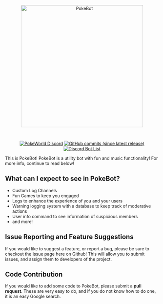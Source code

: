 <div align="center">
  <br />
  <p>
    <a href="http://www.digitalregion.ml/pokeworld/pokebot/"><img src="http://digitalregion.ml/pokeworld/pokebot/pokebotbannerlogo.png" width="400" alt="PokeBot" /></a>
  </p>
  <br />
  <p>
    <a href="https://discord.me/thedigitalregion"><img src="https://img.shields.io/discord/417088992329334792.svg?colorB=7289DA&label=discord&style=flat-square" alt="PokeWorld Discord" /></a>
    <a href="https://github.com/PokeWorld/PokeBot"><img src="https://img.shields.io/github/commits-since/PokeWorld/PokeBot/latest.svg?style=flat-square" alt="GitHub commits (since latest release)" /></a>
 	<a href="https://discordbots.org/bot/417096530596724737"><img src="https://discordbots.org/api/widget/status/417096530596724737.svg" alt="Discord Bot List" /></a>
  </p>
</div>


This is PokeBot! PokeBot is a utility bot with fun and music functionality! For more info, continue to read below!

## What can I expect to see in PokeBot?
* Custom Log Channels
* Fun Games to keep you engaged
* Logs to enhance the experience of you and your users
* Warning logging system with a database to keep track of moderative actions
* User info command to see information of suspicious members
* and more!

## Issue Reporting and Feature Suggestions

If you would like to suggest a feature, or report a bug, please be sure to checkout the Issue page here on Github! This will allow you to submit issues, and assign them to developers of the project.

## Code Contribution

If you would like to add some code to PokeBot, please submit a **pull request**. These are very easy to do, and if you do not know how to do one, it is an easy Google search.
